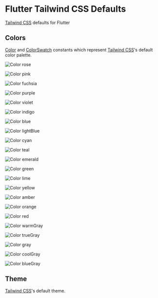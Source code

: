 # Flutter Tailwind CSS Defaults

[Tailwind CSS](https://tailwindcss.com/) defaults for Flutter

## Colors

[Color](https://api.flutter.dev/flutter/dart-ui/Color-class.html) and [ColorSwatch](https://api.flutter.dev/flutter/painting/ColorSwatch-class.html) constants which represent [Tailwind CSS](https://tailwindcss.com/)'s default color palette.

![Color rose](./images/TailwindColors.rose.png)

![Color pink](./images/TailwindColors.pink.png)

![Color fuchsia](./images/TailwindColors.fuchsia.png)

![Color purple](./images/TailwindColors.purple.png)

![Color violet](./images/TailwindColors.violet.png)

![Color indigo](./images/TailwindColors.indigo.png)

![Color blue](./images/TailwindColors.blue.png)

![Color lightBlue](./images/TailwindColors.lightBlue.png)

![Color cyan](./images/TailwindColors.cyan.png)

![Color teal](./images/TailwindColors.teal.png)

![Color emerald](./images/TailwindColors.emerald.png)

![Color green](./images/TailwindColors.green.png)

![Color lime](./images/TailwindColors.lime.png)

![Color yellow](./images/TailwindColors.yellow.png)

![Color amber](./images/TailwindColors.amber.png)

![Color orange](./images/TailwindColors.orange.png)

![Color red](./images/TailwindColors.red.png)

![Color warmGray](./images/TailwindColors.warmGray.png)

![Color trueGray](./images/TailwindColors.trueGray.png)

![Color gray](./images/TailwindColors.gray.png)

![Color coolGray](./images/TailwindColors.coolGray.png)

![Color blueGray](./images/TailwindColors.blueGray.png)

## Theme

[Tailwind CSS](https://tailwindcss.com/)'s default theme.


